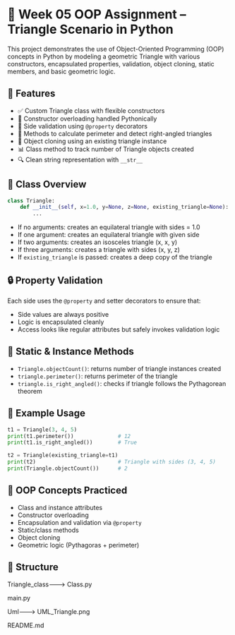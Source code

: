# 🧮 Week 05 OOP Assignment – Triangle Scenario in Python

This project demonstrates the use of Object-Oriented Programming (OOP) concepts in Python by modeling a geometric Triangle with various constructors, encapsulated properties, validation, object cloning, static members, and basic geometric logic.

## 🚀 Features

- ✅ Custom Triangle class with flexible constructors
- 🔁 Constructor overloading handled Pythonically
- 📏 Side validation using `@property` decorators
- 📐 Methods to calculate perimeter and detect right-angled triangles
- 🧬 Object cloning using an existing triangle instance
- 📊 Class method to track number of Triangle objects created
- 🔍 Clean string representation with `__str__`

## 🧱 Class Overview

```python
class Triangle:
    def __init__(self, x=1.0, y=None, z=None, existing_triangle=None):
        ...
```

- If no arguments: creates an equilateral triangle with sides = 1.0  
- If one argument: creates an equilateral triangle with given side  
- If two arguments: creates an isosceles triangle (x, x, y)  
- If three arguments: creates a triangle with sides (x, y, z)  
- If `existing_triangle` is passed: creates a deep copy of the triangle  

## 🔒 Property Validation

Each side uses the `@property` and setter decorators to ensure that:

- Side values are always positive
- Logic is encapsulated cleanly
- Access looks like regular attributes but safely invokes validation logic

## 🔁 Static & Instance Methods

- `Triangle.objectCount()`: returns number of triangle instances created  
- `triangle.perimeter()`: returns perimeter of the triangle  
- `triangle.is_right_angled()`: checks if triangle follows the Pythagorean theorem  

## 🧪 Example Usage

```python
t1 = Triangle(3, 4, 5)
print(t1.perimeter())              # 12
print(t1.is_right_angled())        # True

t2 = Triangle(existing_triangle=t1)
print(t2)                          # Triangle with sides (3, 4, 5)
print(Triangle.objectCount())      # 2
```

## 🎯 OOP Concepts Practiced

- Class and instance attributes  
- Constructor overloading  
- Encapsulation and validation via `@property`  
- Static/class methods  
- Object cloning  
- Geometric logic (Pythagoras + perimeter)

## 📂 Structure


Triangle_class---> Class.py     

main.py

Uml---> UML_Triangle.png

README.md
